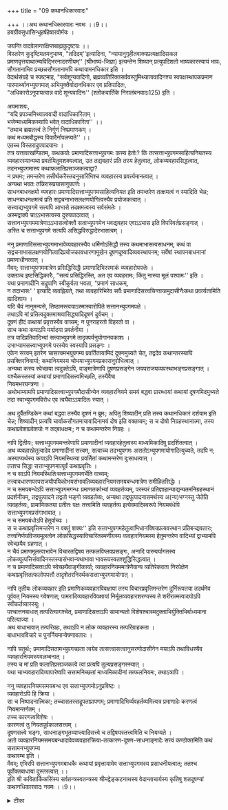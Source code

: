 +++
title = "09 कथानधिकारवादः"

+++
।।अथ कथानधिकारवादः नवमः ।।9।।  
हयग्रीवसुधासिन्धुहर्षहेषारवोर्मयः ।  
  
जयन्ति वादवेलान्तक्षिप्तबाह्यकुदृष्टयः ।।  
विस्तरेण कुदृष्टिमतमनुभाष्य, "तदिदम्''इत्यादिना, "न्यायानुगृहीतवाक्यप्रत्यक्षादिसकल प्रमाणवृत्तयाथात्म्यविद्भिरनादरणीयम्'' (श्रीभाष्यं-जिज्ञा) इत्यन्तेन शिष्यान् प्रत्युपदिशतो भाष्यकारस्यायं भावः, सौगतानामिव प्रच्छन्नसौगतानामपि कथायामनधिकार इति ।  
 वेदार्थसंग्रहे च स्पष्टमाह, "सर्वशून्यवादिनो, ब्रह्मव्यतिरिक्तसर्ववस्तुमिथ्यात्ववादिनश्च स्वपक्षस्थापकप्रमाण पारमार्थ्यानभ्युपगमात् अभियुक्तैर्वादानधिकार एव प्रतिपादितः,  
"अधिकारोऽनुपायत्वान्न वादे शून्यवादिनः'' (श्लोकवार्तिके निरालंबनवादः125) इति ।  
  
अयमाशयः,  
"यदि प्रपञ्चमिथ्यात्ववादी वादाधिकारिताम् ।  
 भजेन्माध्यमिकस्यापि भवेत् वादाधिकारिता'' ।।  
"तथाच ब्रह्मतत्त्वं ते निर्गुणं निष्प्रमाणकम् ।  
 कथं मध्यमबौद्धस्य विवादैर्नापलप्यते'' ।।  
एतच्च विस्तरादुपपादयामः ।  
 तत्र यत्तावत्खण्डितम्, कथकयोः प्रमाणादिसत्ताभ्युपगमः कस्य हेतोः? किं तत्सत्ताभ्युपगमसाहित्यनियतस्य व्यवहारस्यान्यथा प्रवर्तयितुमशक्यत्वात्, उत तद्यवहारं प्रति तस्य हेतुत्वात्, लोकव्यवहारसिद्धत्वात्, तदनभ्युपगमास्य कथाफलातिप्रसञ्जकत्वाद्वा?  
न प्रथमः; तमन्तरेण तत्तीर्थकरैस्तदनुसारिभिश्च व्यवहारस्य प्रवर्त्यमानत्वात् ।  
 अन्यथा भवतः तन्निरासप्रयासानुपपत्तेः ।  
 साधनबाधनक्षमो व्यवहारः प्रमाणादिसत्ताभ्युपगमसाहित्यनियत इति तमन्तरेण तत्क्षमत्वं न स्यादिति चेन्न; साधनबाधनक्षमत्वं प्रति सद्वचनाभासलक्षणयोगित्वस्यैव प्रयोजकत्वात् ।  
 सत्त्वाद्यभ्युपगमे सत्यपि आभासे तदक्षमत्वस्य सर्वसंमतेः ।  
 अस्मद्वाक्ये चाऽऽभासत्वस्य दुरुपपादत्वात् ।  
 सत्तानभ्युपगममात्रेणाऽऽभासत्वोक्तौ सताभ्युपगमेन भवद्यवहार एवाऽऽभास इति विपरिवर्तप्रसङ्गात् ।  
 अस्ति च सत्ताभ्युपगमे सत्यपि असिद्धविरुद्धादेरभासत्वम् ।  
  
ननु प्रमाणादिसत्ताभ्युपगमाभावेव्यवहारस्यैव धर्मिणोऽसिद्धौ तस्य कथमाभासत्वसाधनम्; कथं वा   
सद्वचनाभासलक्षणयोगित्वादिप्रयोजकावधारणामुखेन दूषणदूष्यादिव्यवस्थापनम्; सर्वेषां स्थापनबाधनानां प्रमाणाधीनत्वात् ।  
 मैवम्; सत्ताभ्युपगममात्रेण प्रसिद्धिसिद्धैः प्रमाणादिभिरस्माकं व्यवहारोपपत्तेः ।  
 उक्तञ्च इष्टसिद्धिकारैः, "सत्यं प्रसिद्धिरस्ति, अत एव व्यवहरामः; किंतु नास्या मूलं पश्यामः'' इति ।  
 यथा प्रमाणादीनि सद्रूपाणि स्वीकुर्वता भवता, "प्रमाणं साधकम्,   
न तदाभासः' ' इत्यादि व्यवह्नियते, तथा व्यवहारिभिरेव सर्वैः प्रमाणादिसत्त्वचिन्तायामुदासीनैःकथा प्रवर्त्यतामिति ह्यादिशामः ।  
 यदि चैवं नानुमन्यसे, तिष्ठामस्त्वयाऽस्मास्वारोपिते सत्तानभ्युपगमपक्षे ।  
 तथाऽपि मां प्रतित्वदुक्तमाश्रयासिद्ध्यादिदूषणं दुर्वचम् ।  
 दूषणं हीदं कथायां प्रवृत्तस्यैव वाच्यम्; न पुनराहरतो विहरतो वा ।  
साच कथा कयाऽपि मर्यादया प्रवर्तनीया ।  
 तत्र वादिप्रतिवादिभ्यां सत्त्वाभ्युपगमे तादृक्पर्यनुयोगानवकाशः ।  
उभाभ्यामसत्त्वाभ्युपगमे परस्येव स्वस्यापि प्रसङ्गः ।  
 एकेन सत्त्वम् इतरेण चासत्त्वमभयुपगम्य प्रवर्तितायामिदं दूषणमुच्यते चेत्, तद्वदेव कथान्तरस्यापि प्रसक्तिरनिवार्या; कथानियमस्य चोभयाभ्युपगमप्रकारानुरोधित्वात् ।  
 अन्यथा कस्य स्वेच्छया त्वदुक्तेऽपि, वाङ्मात्रेणापि दूषणप्रसङ्गेन जयपराजयव्यवस्थाभङ्गप्रसङ्गात् ।  
 यश्चैकस्तस्यां कथायां प्रमाणादिसत्त्वमिच्छति, तस्यैवैषा   
नियमभरयन्त्रणा ।  
 अथोभाम्यामपि प्रमाणादिसत्त्वाभ्युपगमौदासीन्येन व्यवहारनियमे समयं बद्धवा प्रारब्धायां कथायां दूषणमिदमुच्यते तदा स्वाभ्युपगमविरोध एव त्वयैवाऽऽपादितः स्यात् ।  
  
अथ दुर्वैतण्डिकेन कथां बद्धवा तस्यैव दूषणं न ब्रूमः; अपितु शिष्यादीन् प्रति तस्य कथानधिकारं दर्शयाम इति चेन्न; शिष्यादीन् प्रत्यपि चार्वाकसौगतमायावादिनामयं दोष इति वक्तव्यम्; स च दोषो निग्रहस्थानात्मा, तस्य कथाप्रवेशाप्रवेशयोः न तद्बाधक्षमः; न च कथामन्तरेण निग्रहः ।  
  
नापि द्वितीयः; सत्ताभ्युपगममन्तरेणापि प्रमाणादीनां व्यवहारहेतुत्वस्य माध्यमिकादिषु प्रदर्शितत्वात् ।  
 अथ व्यवहारहेतुत्वादेव प्रमाणादीनां सत्त्वम्, सत्वाच्च तदभ्युपगमः असतोऽभ्युपगमायोगादित्युच्यते, तदपि न; अस्याप्यर्थस्य कयाऽपि नियमस्थित्या प्रवर्तितां कथामन्तरेण दुःसाधत्वात् ।  
 ततश्च सिद्धा सत्ताभ्युपगमात्पूर्वं कथाप्रवृत्तिः ।  
 न च साऽपि नियमस्थितिःसत्ताभ्युपगमगर्भेति वाच्यम्; तत्त्वावधारणपरपराजयौपयिकोभयसंभावतिव्यवहारनियमसमयबन्धमात्रेण समीहितसिद्धेः ।  
 न च समयबन्धेऽपि सत्ताभ्युपगमगन्धः प्रमाणतर्काभ्यां व्यवहर्तव्यम्, परस्परं प्रतिज्ञाहान्याद्यन्यतमनिग्रहस्थानं प्रदर्शनीयम्, तद्व्युत्पादने तद्वतो भङ्गो व्यवहर्तव्यः, अन्यथा तद्व्युत्पादनासमर्थस्य अ(न्य)भग्नस्तु जेतेति व्यवहर्तव्यः, प्रामाणिकतया प्रतीतः पक्षः तत्त्वमिति व्यवहर्तव्य इत्येवमादिस्वरूपे नियमबंधेपि सत्ताभ्युपगमप्रसंगाभावात् ।  
 न च समयबंधोऽपि हेतुर्वाच्यः ।  
 स च कथाप्रवृत्तिमन्तरेण न वक्तुं शक्यः'' इति सत्ताभ्युपगमहेतुत्वाभिधानविषयप्रत्यवस्थान प्रतिबन्द्यवतारः; तत्त्वनिर्णयविजयमूलत्वेन लोकसिद्धस्याविचारितरमणीयस्य व्यवहारनियमस्य हेतुमन्तरेण वादिभ्यां द्वाभ्यामपि स्वेच्छयैव ग्रहणात् ।  
 न चैवं प्रमाणमूलत्वाभावेन विचारतद्विषय तत्फलविप्लवप्रसङ्गः, अनादि पारम्पर्यागतस्य लोकव्युत्पत्तिसंवादिनस्तस्यासंभवान्यथाभावा भावरूपस्वतश्शुद्धिसिद्धत्वात् ।  
 न च प्रमाणादिसत्ताऽपि स्वेच्छयैवाङ्गीकार्या; व्यवहारनियममात्रेणैवान्य व्यतिरेकवता निरपेक्षेण कथाप्रवृत्तितत्फलोपपत्तौ तादृशेतरनिरर्थकसत्ताभ्युपगमायोगात् ।  
  
नापि तृतीयः लोकव्यवहार इति प्रमाणिकव्यवहारविवक्षायां तस्य विचारप्रवृत्तिमन्तरेण दुर्निरूपतया तदर्थमेव पूर्ववत् नियमस्य गवेषणात्; पामरादिव्यवहारविवक्षायां निर्मूलव्यवहारशरण्यस्य ते शरीरात्मत्वादयोऽपि स्वीकर्तव्यास्स्युः ।  
 पश्चात्तनबाधात् तत्परित्यागश्चेत्, प्रमाणादिसत्ताऽपि सामान्यतो विशेषश्चास्मदुक्ताभिर्युक्तिभिर्बाध्यमाना परित्याज्या ।  
 अथ बाधाभावात् तत्परिग्रहः, तथाऽपि न लोक व्यवहारस्य तत्परिग्राहकता ।  
 बाधाभावविचारे च पुनर्नियमान्वेषणावतारः ।  
  
नापि चतुर्थः; प्रमाणादिसतामभ्युपगच्छता त्वयेव तत्सत्त्वासत्त्वानुसरणोदासीनेन मयाऽपि तथाविधस्यैव व्यवहारनियमस्यवलम्बनात् ।  
 तस्य च मां प्रति फलातिप्रसञ्जकत्वे त्वां प्रत्यपि तुल्यप्रसङ्गस्स्यात् ।  
 यथा चाभ्यवहारादिव्यापारेष्वपि सत्तामनिच्छतां माध्यमिकादीनां तत्फलनियमः, तथाऽत्रापि ।  
  
ननु व्यवहारनियमसमयबन्ध एव सत्ताभ्युपगमोऽनुप्रविष्टः ।  
 व्यवहारोऽपि हि क्रिया ।  
 सा च निष्पादनात्मिका; तच्चासतस्सद्रूपताप्रापणम्; प्रमाणादिभिर्व्यवहर्तव्यमित्यत्र प्रमाणादेः करणत्वं नियमान्तर्गतम् ।  
 तच्च कारणत्वविशेषः ।  
 कारणत्वं तु नियतपूर्वकालसत्त्वम् ।  
 दूषणसत्त्वे भङ्गः, साधनाङ्गभूतव्याप्त्यादिसत्त्वे च तद्विषयस्तत्त्वमिति च नियम्यते ।  
 अतो व्यवहारनियमसमयबन्धादावेवव्यवहारक्रिया-तत्कारण-दूषण-साधनाङ्गादेः सत्त्वं कण्ठोक्तमिति कथं सत्तामनभ्युपगम्य   
कथारम्भ इति ।  
मैवम्; एभिरपि सत्तानभ्युपगमबाधकैः कथायां प्रवृत्तायामेव सत्ताभ्युपगमस्य प्रसाधनीयत्वात्; ततश्च पूर्वोक्तबाधाया दुस्तरत्वात् ।।  
इति श्री कवितार्किकसिंस्य सर्वतन्त्रस्वतन्त्रस्य श्रीमद्वेङ्कटनाथस्य वेदान्ताचार्यस्य कृतिषु शतदूषण्यां कथानधिकारवादः नवमः ।।9।।

<details><summary>टीका</summary>

""अथातो ब्रह्मजिज्ञासेति''(ब्र.सू.1 - 1 - 1)सूत्रानुबंध्यर्थाः परेषां प्रथमं दूषिताः । अतः परं प्रमेयदूषणानि वक्तव्यानि । तत्कथनं च न तैस्सहकथायां तेषामधिकाराभावात्किंतु शिष्यान्प्र्रत्युपदेशरूपेणेति प्रथमं कथानधिकारं तेषां समर्थ्यत इति संगतिमभिप्रेत्य वादार्थं संगृह्णाति ।हयग्रीवेति।वादार्थं सूचयतिवादवेलांतक्षिप्तबाह्यकुदृष्टय इति। बाह्याः बौद्धाः कुदृष्टयो मायिनो वादवेलांतेक्षिप्ताः वादबाह्याः इति यावत् ।""पंचमीति'' (अष्टा - 2 - 1 - 37)योगविभागात् तपरवत्समासः। बाह््यग्रहणं दृष्टांतार्थं ।
ननूपदेशमात्रेण कथमनधिकार इत्यत्राहअयमाशय इति।सौगतानामिवेति। प्रच्छन्न सौगता मायिनः । तेषामधिकारे सौगतानामप्यधिकारस्यादिति भावः । भाष्यग्रंथस्यायमभिप्राय इत्यत्र किन्निदानमित्यत्राहवेदार्थ संग्रहे चेति। अभियुक्ताःपूर्वतंत्रव्याख्यातारः । अभियुक्तवचनमुदाहरतिअधिकार इति। शून्यवादिनामनधिकारवचनस्य कथं प्रकृतसंगतिरित्यत्राहअयमाशय इति। मध्यमो - माध्यमिक स हि कथानधिकारात् निष्कासनीय्य इति मन्यसे तवापि तादृशत्वात् त्वया कथं निष्कासनमिति बंद्युत्थापकत्वान्नासंगतिरिति भावः ।
नापलिप्यत इति अयमाशय इत्यन्वयः । ननु शून्यवादित्वमात्रात्कथानधिकारित्वोक्तौ अशून्यवादित्वादेव कथानधिकार इति किं न स्यादित्यत्राहएतच्चेति। पूर्वपक्षविस्तरमाश्रित्योपपादयामः इत्यर्थः । पूर्वपक्षमाहतत्रेति। यत्रवंडितं तत्र तावदित्यन्वयः । कस्य हेतोःकिमर्थमित्यर्थः । साहित्यनियतस्य साहित्यव्याप्यस्य तद्व्यवहारमिति प्रमाणाधीत वाग्व्यवहारं प्रति सत्ताभ्युपगमस्य हेतुत्वादित्यर्था लोकव्यवहारसिद्धत्वादिति तस्येत्यनुषज्यते । लोके कथकाः प्रमाणादिसत्तामभ्युपगम्य कथायां प्रवर्तत इति कथकानुष्ठानादित्यर्थः।तदनभ्युपगमस्येति। अन्यतरजयादिकथाफलं प्रमाणादिसत्तानभ्युपगमे वादिवाद्यन्यतर विजय नियमोनस्यात् उभयोरविशेषादिति भावः ।
तत्तीर्थकरामायिनां गुरवो माध्यमिकाः । तदनु सारिणो मायिनः तदलापेबाधकमाहअन्यथेति। ननु प्रमाणतर्कयोरसत्वे साधन बाधन क्षमता न स्यात् । अर्थ क्रियाकारित्वासंभवात् ।तन्निरासप्रयासश्च सिद्धांतिनोधिकाराभ्युपगमादप्युपपद्यत इत्याशंकतेसाधनबाधनेति। साधनक्षमः साधकः । बाधकक्षमो बाध्य इत्यर्थः ।सद्वचनेति। उच्यतेऽने नेति। वचनं सत्प्रमाणलक्षणमित्यर्थः आभासयोगित्वं आभासलक्षणयोगित्वमित्यर्थः । तत्र युक्तिमाहसत्वाभ्युपगमइति। आभासेति। आभासलक्षण इति ।अस्मद्वाक्य इति। अस्मद्वाक्यप्रतिपाद्य इत्यर्थः । नियामकाभावेप्युक्तदोषमाहसत्तेति। सतोप्याभासलक्षणयोगं दर्शयतिअस्तिचेति।आभासत्वमितिदृश्यत इति शेषः ।
ननु प्रमाणादिसत्तामनभ्युपगच्छंतः कथं प्रमाणैर्व्यवहरेयुः । कथं व्यवहारासिद्धौ प्रतिवादिपूर्ववाद्युपन्यस्त प्रमाणादेरा भासत्वं साधयत्कथमेवंत्वात् सल्लक्षणयोगि इदमेवं त्वादसल्लक्षणयोगि अत इदं दूषणेन दूष्यं इदं नेति व्यवस्था स्यात् । स्थापनानां बाधनानां प्रमाणाधीनसिद्धत्वात् प्रमाणस्यैवासत्वे कथं लक्षणयोगादि निर्धारणमिति शंकतेप्रमाणादिति । प्रसिद्धिसिद्धैरिति ।प्रसिद्धिःव्यवहारः । तत्सिद्धेः व्यावहारिकैरितियावत् । व्यवहारे प्रमाणादीनां सत्व प्रयोजकमित्यभिप्रायेणइष्टसिद्धिग्रन्थं व्याचष्टेयथेति। तथा व्यवहारिभिरेवेति व्यवहर्तृपुरुषैः प्रमाणं प्रमाणाभास इति उपगतैस्तथा प्रवर्त्यतां इत्युदासीनैः इत्यर्थः । यद्वा व्यावहारिकैरेव प्रमाणैः प्रमाणतदाभासाभ्युपगममात्रेण प्रवर्त्यतामित्यर्थः । सत्वासत्वसत्वौदसीनैरित्यनुपपन्नं । भवन्मते सत्वाभावस्य सिद्धत्वादित्यत आहयदि चैवमिति। ननु सत्तानभ्युपगमे आश्रयासिद्धत्वादिदोषैः निग्रहस्यादित्यत्राहतथापीति। दुर्वचत्वमोवोपपादयतिदूषणं हीदमिति। कयापि मर्यादया प्रवर्तनीयेतिवादिप्रतिवादिभ्यामुभाभ्यां सत्वाभ्युपगमेन समयबंधं कृत्वा कथाप्रवर्तनीया उतासत्वाभ्युपगमेन अथवा एकेन सत्वमितरेणासत्वमभ्युपगम्य आहोस्विदुभाभ्यामपि प्रमाणादिसत्वाभ्युपगमौदासीन्येनेत्यर्थः । तत्राद्यपक्षेतद्दूषणोद्भावनं न संभवतीत्याहतत्रवादिप्रतिवादिभ्यामिति। आश्रयासिद्ध्यादेरभावादिति भावः ।द्वितीये दोषमाहउभाभ्यामिति। स्वव्याघातादिति भावः । तृतीये दोषमाहएतेन सर्वमिति। तद्वदेवेति। यस्यां कथायां दूषणमुद्भाव्यते तद्वदेव कथांतरस्यापि प्रवृत्तिः । अन्यथा आश्रयाभावाद्दूषणमेव नोद्भाव्यं स्यादित्युभयथापि दूषणोद्भावनमयुक्तमिति अर्थः । प्रतिबंदिमुक्त्वा दोषांतरमाहकथनीयस्य चेति।असत्वाभ्युपगंतारं प्रतिवादित्वेनाभ्युपगम्य प्रवृत्तायां कथायां आश्रयासिद्ध्यादिना उद्भाव्यमिति भावः ।अन्यथा उभयाभ्युपगमानुरोधाभावे वाङ्मात्रेणापीति दूषणत्वेनानभ्युपगतस्यापि दूषणतयोद्भावन संभवादिति भावः । सत्वाभ्युपगमेऽनिष्टांतरमाहयश्चैक इति। यङ्लुगन्तादिप्रयोगनियमाभ्युपगन्तुरिव तस्यैवाश्रयासिद्धयादिर्दोष इति भावः । चतुर्थे दूषणमाहअथोभाभ्यामपीति। तथाचासिद्ध्यादिदोषापादने स्वस्यैव पराजय इति भावः ।
ननु कथायां किल स्वव्याद्यातादिदोषः नात्र कथेति शंकतेअथेति।तस्य कथाप्रवेशेति। तथा प्रवेशे आश्रयासिद्ध्यादेरदोषतया 
न निग्रहः । तदनुप्रवेशे तदुद्भावनमेव नास्तीति भावः । नापि प्रमाणाधीनव्यवहारं प्रति सत्ताभ्युपमस्य हेतुत्व पक्षे इत्यर्थः ।
प्रदर्शितत्वादिति। तथा च व्यभिचाराहेतुत्वमित्यर्थः । ननु व्यवहारहेतुत्वं वदता त्वयैव प्रमाणाधीनां सत्वं समर्थितं । हेतुत्वस्य नियतपूर्वसत्वरूपत्वात्तेन सर्वाभ्युपगमस्सिद्धः । असत्वस्य चोक्तासत्वतदभावयोर्व्याघात इति शंकतेअथेति । अस्याप्यर्थस्येति। सत्ताभ्युपगमाभावे व्यवहारादिकं नस्यादित्यादिव्याघातोद्भावनस्यतदनभ्युपगमपूर्वककथाव्यवहारप्रवृत्तिपूर्वकतया तद्वदेवेतरव्यवहारस्यापि संभवे व्याधाताभावादितिभावः । ननु प्रमाणादीन्येव समये निबन्ध्य तेन सत्वमिति कुत इति शंकामनुवदतिन चेति। तत्वावधारणेति।प्रयोजनवतामेव समयबंधो वाच्योऽन्यथातिप्रसंगादितिभावः। सत्ताभ्युपगमस्य कथंचिदपि प्रयोजनाभावात् न समयबंधान्तर्भाव इत्याहन चेति। सत्ताभ्युपग स्यान्तर्भावे हेतुः प्रयोजनाभावः । तमुपपादयतिप्रमाणतर्काभ्यामिति। तद्व्युत्पादने - तदुद्भावने । अन्यथा तदुद्भावन इत्यर्थः । ननु प्रमाणतर्कादि समयबंधस्य कथायां हेतुत्वं, तदनभ्युपगमे कथा प्रवृत्तिर्नस्यादित्यापादनेन समर्थनीयं । तदापादनं च कथायां प्रवृत्तायामिति प्रमाणादिनियमं विना प्रवृत्तकथावदन्यापि कथास्यादिति नियमाभ्युपगमस्यापि सत्ताभ्युपगमवद्वृत्तिचाराद्धेतुत्वं न स्यादिति शंकतेन चेति। प्रयोजनवद्व्यवहारं प्रति हेतुत्वाभावेपि प्रमाणानियमस्य स्वेच्छयैव वादिभ्यां ग्रहरतिं परिहरतितत्वनिर्णयेति।अनादि पारंपर्यगतस्येति। अनादि परंपरया आगते जयादिफलवत्वेन लोकप्रमाणसंवादिनीव्यवहारनियमे च असंभवात् । अन्यथा भावाभावरूपस्वतश्शुद्ध्या सिद्धे फलविप्लवादिप्रसंगो न संभवतीति भावः । अन्यथा स्वेच्छयैरपूर्वैर्नियमांगीकारे वयमपि स्वेच्छया सत्ताभ्युपगमस्य हेतुत्वमंगीकुर्म इत्यत्राहनचेति । व्यवहारनियममात्रेणेति। अनादिव्यवहारसिद्धनियममात्रेणेत्यर्थः । अन्वयव्यतिरेकवता साधनबाधनैस्सहेति शेषः । निरपेक्षेण सत्ताभ्युपगमनिरपेक्षेणेत्यर्थः । तादृशेतरदन्वयव्यतिरेकवद्भिन्नंपूर्ववदिति। ततश्च तद्विचारे न सत्ताप्रवेश इति भावः ।
ननु पामरव्यवहार एव गृह््यते । ननु शरीरात्मप्रति संबंधि शास्त्रश्रवणानंतरं तद्बाधात्परित्यज्य इत्याशंकतेपश्चात्तनेति । सामान्यत इति। प्रपंचो मिथ्या दृश्यत्वादिति पक्षे विवक्षितं विशेषत इतिखंडनोक्तप्रमाणादिखंडनं विवक्षितं । उद्धवाभिप्रायेण शंकतेअथेति। तथा च सामान्यतो विशेषतश्च बोधाबाधित इति भावः। तथापीति । प्रतिज्ञाभंग इति ।भावः । दोषांतरमाह ।बाधाभावेति। तद्विचारे च नसत्ताप्रवेशावकाश इति भावः ।प्रमाणादिति। तथापि न सत्वाभ्युपगममात्रेणार्थनिर्णयः । किंतु साधुहेतुनैव ततश्च सत्तानभ्युपगमेपि नाति प्रसंगः । एवमप्यति प्रसंगापादने सत्वाभ्युपगमवादेपि तथास्यदित्यर्थः । परिहारांतरमाहयथाचेति।
सत्ताभ्युपगमस्य अपरिहार्यत्वं शंकते नन्विति। निष्पादनं तच्चेति। निष्पादनमित्यर्थः । तद्विषयः साध््यादिः।एभिरपीति। सत्ताभ्युपगमं विना कथाप्रवृत्तिरावश्यकीति तथैव सर्वकथापीति भावः ।स्वरूपव्याक्रियैव निराक्रियेति।न्यायेन पूर्वपक्षोपन्यासादेवसिद्धांतस्सिद्ध इति पृथक्सिद्धांतानभिधानं।तथाहि नहि कथानधिकारः कथा व्यवहारमात्रेण मायिनां कथाधिकारस्सिद्धः तस्याः पूर्वपक्षित्वात् । नहि कथा विषयत्वमात्रे पूर्वपक्षित्वमपशूद्राद्यधिकरणविषयाणां शूद्रादीनां तदभावात् । अपितु सिद्धान्तानुसार्येवात्र पूर्वपक्षे । अन्यथा शून्यवादिनोपि तत्प्रसंगेन त्वया तन्निरासायोगात् । नचप्रयोजनविरहात् न सत्तायाः प्रवेशः । कथाफलमनतिप्रसक्तमभ्युपगतस्तस्या अपि प्रवेशस्यावश्यकत्वात् ।नच सल्लक्षणाभासादिभिः तत्संभवः । तेषामपि सत्वभ्युपगमाभावे तथैवातिप्रसंगादारोपितानां तेषां सर्वत्र सुलभत्वात् । नच व्यावहारिक व्यवस्थया व्यवस्थावदुक्तरीत्या तादृश व्यवस्थाया अपि प्रवेशायोगात् । तस्माद्वास्तवानामेव वास्तवजयपराजयहेतुत्वमनतिप्रसंगायाभ्युपगंतव्यमिति प्रमाणादिसत्वशून्यानां कथानधिकार एव । ननु तर्हि प्रपंचमिथ्यात्वादिकथायां का गतिः । तैरेव कथायाःप्रवर्तनीयत्वात्तेषां चानधिकारादिति चेत् तेष्वधिकारमारोप्य प्रमाणादीनां सत्वमभ्युपगमय्य वा प्रवृत्तेः ।यद्वा शिष्यान्् प्रत्युपदेशमात्रमेवास्तु । तावतापि दोषाभावादिति केचित्तु सिद्धांतग्रंथपातमाहुः ।।
।।वत्सकुलजलधिकौस्तुभनृसिंहगुरुसुतेन सिंहदेवेन कृतायां शतदूषणीटीकायां नवमो वादस्समाप्तः।।
</details>

